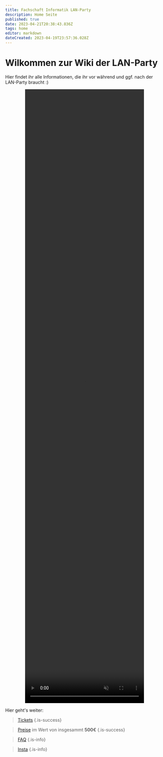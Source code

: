 ```yaml
---
title: Fachschaft Informatik LAN-Party
description: Home Seite
published: true
date: 2023-04-21T20:38:43.836Z
tags: home
editor: markdown
dateCreated: 2023-04-19T23:57:36.028Z
---
```


# Wilkommen zur Wiki der LAN-Party

Hier findet ihr alle Informationen, die ihr vor während und ggf. nach der LAN-Party braucht :)

<video width="75%" height="50%" style="display: block; margin: 0 auto;" autoplay muted loop>
	<source src="/lan-party.mp4" type="video/mp4")>
  Your browser does not support the video tag.
</video>

Hier geht's weiter:
> [Tickets](https://tickets.nak-lan.de)
{.is-success}

> [Preise](/prizes) im Wert von insgesammt **500€**
{.is-success}

> [FAQ](/de/faq)
{.is-info}

> [Insta](https://www.instagram.com/fachschaft_informatik_nak/)
{.is-info}

